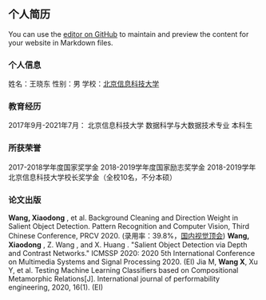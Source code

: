 ## 个人简历

You can use the [editor on GitHub](https://github.com/Sheldonwg/Sheldonwg.github.io/edit/master/index.md) to maintain and preview the content for your website in Markdown files.
### 个人信息
姓名：王晓东
性别：男
学校：[北京信息科技大学](https://bistu.edu.cn)
### 教育经历
2017年9月-2021年7月：
北京信息科技大学 数据科学与大数据技术专业 本科生
### 所获荣誉
2017-2018学年度国家奖学金
2018-2019学年度国家励志奖学金
2018-2019学年北京信息科技大学校长奖学金（全校10名，不分本硕）
### 论文出版
**Wang, Xiaodong** , et al. Background Cleaning and Direction Weight in Salient Object Detection. Pattern Recognition and Computer Vision, Third Chinese Conference, PRCV 2020. (录用率：39.8%，[国内视觉顶会](https://www.prcv.cn))
**Wang, Xiaodong** , Z. Wang , and X. Huang . "Salient Object Detection via Depth and Contrast Networks." ICMSSP 2020: 2020 5th International Conference on Multimedia Systems and Signal Processing 2020. (EI)
Jia M, **Wang X**, Xu Y, et al. Testing Machine Learning Classifiers based on Compositional Metamorphic Relations[J]. International journal of performability engineering, 2020, 16(1). (EI)
